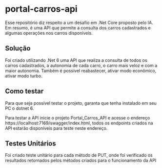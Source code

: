 # portal-carros-api

Esse repositório diz respeito a um desafio em .Net Core proposto pelo IA.
Em resumo, é uma API que permite a consulta dos carros cadastrados e algumas operações nos carros disponíveis.

## Solução

Foi criado utilizando .Net 6 uma API que realiza a consulta de todos os carros cadastrados,
a autonomia de cada carro, o carro mais veloz e com a maior autonomia. Também é possível reabastecer, 
ativar modo econômico, ativar modo turbo.

## Como testar

Para que seja possível testar o projeto, garanta que tenha instalado em seu PC o dotnet 6.

Para testar a API inicie o projeto Portal_Carros_API e acesse o endereço https://localhost:7169/swagger/index.html,
todos os endpoints criados na API estarão disponíveis para teste neste endereço.

## Testes Unitários

Foi criado teste unitário para cada método de PUT, onde foi verificado os resultados retornados pelos métodos
criados para o funcionamento da API
